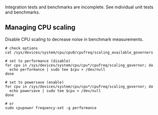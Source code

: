 Integration tests and benchmarks are incomplete. See individual unit tests and benchmarks.

## Managing CPU scaling

Disable CPU scaling to decrease noise in benchmark measurements.

```shell
# check options
cat /sys/devices/system/cpu/cpu0/cpufreq/scaling_available_governors

# set to performance (disable)
for cpu in /sys/devices/system/cpu/cpu*/cpufreq/scaling_governor; do
  echo performance | sudo tee $cpu > /dev/null
done

# set to powersave (enable)
for cpu in /sys/devices/system/cpu/cpu*/cpufreq/scaling_governor; do
  echo powersave | sudo tee $cpu > /dev/null
done

# or
sudo cpupower frequency-set -g performance
```
